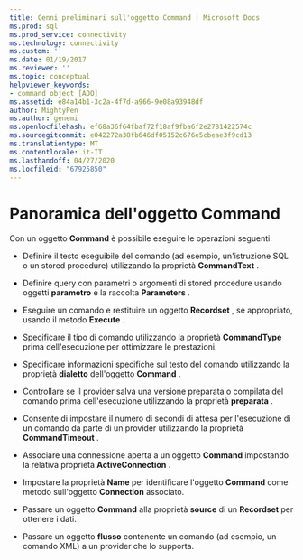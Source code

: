 ```yaml
---
title: Cenni preliminari sull'oggetto Command | Microsoft Docs
ms.prod: sql
ms.prod_service: connectivity
ms.technology: connectivity
ms.custom: ''
ms.date: 01/19/2017
ms.reviewer: ''
ms.topic: conceptual
helpviewer_keywords:
- command object [ADO]
ms.assetid: e84a14b1-3c2a-4f7d-a966-9e08a93948df
author: MightyPen
ms.author: genemi
ms.openlocfilehash: ef68a36f64fbaf72f18af9fba6f2e2781422574c
ms.sourcegitcommit: e042272a38fb646df05152c676e5cbeae3f9cd13
ms.translationtype: MT
ms.contentlocale: it-IT
ms.lasthandoff: 04/27/2020
ms.locfileid: "67925850"
---
```

# <a name="command-object-overview"></a>Panoramica dell'oggetto Command
Con un oggetto **Command** è possibile eseguire le operazioni seguenti:  
  
-   Definire il testo eseguibile del comando (ad esempio, un'istruzione SQL o un stored procedure) utilizzando la proprietà **CommandText** .  
  
-   Definire query con parametri o argomenti di stored procedure usando oggetti **parametro** e la raccolta **Parameters** .  
  
-   Eseguire un comando e restituire un oggetto **Recordset** , se appropriato, usando il metodo **Execute** .  
  
-   Specificare il tipo di comando utilizzando la proprietà **CommandType** prima dell'esecuzione per ottimizzare le prestazioni.  
  
-   Specificare informazioni specifiche sul testo del comando utilizzando la proprietà **dialetto** dell'oggetto **Command** .  
  
-   Controllare se il provider salva una versione preparata o compilata del comando prima dell'esecuzione utilizzando la proprietà **preparata** .  
  
-   Consente di impostare il numero di secondi di attesa per l'esecuzione di un comando da parte di un provider utilizzando la proprietà **CommandTimeout** .  
  
-   Associare una connessione aperta a un oggetto **Command** impostando la relativa proprietà **ActiveConnection** .  
  
-   Impostare la proprietà **Name** per identificare l'oggetto **Command** come metodo sull'oggetto **Connection** associato.  
  
-   Passare un oggetto **Command** alla proprietà **source** di un **Recordset** per ottenere i dati.  
  
-   Passare un oggetto **flusso** contenente un comando (ad esempio, un comando XML) a un provider che lo supporta.
